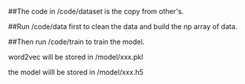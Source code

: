 ##The code in /code/dataset is the copy from other's.

##Run /code/data first to clean the data and build the np array of data.

##Then run /code/train to train the model. 

word2vec will be stored in /model/xxx.pkl

the model willl be stored in /model/xxx.h5
